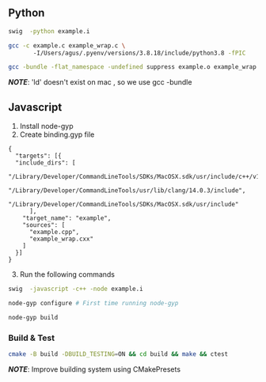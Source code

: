 ## Python
```bash
swig  -python example.i 

gcc -c example.c example_wrap.c \                                                                             
       -I/Users/agus/.pyenv/versions/3.8.18/include/python3.8 -fPIC

gcc -bundle -flat_namespace -undefined suppress example.o example_wrap.o $(python3.8-config --ldflags) -o _example.so

```
***NOTE***: 'ld' doesn't exist on mac , so we use  gcc -bundle

## Javascript

1. Install node-gyp
2. Create binding.gyp file

```
{
  "targets": [{
  "include_dirs": [
        "/Library/Developer/CommandLineTools/SDKs/MacOSX.sdk/usr/include/c++/v1",
        "/Library/Developer/CommandLineTools/usr/lib/clang/14.0.3/include",
        "/Library/Developer/CommandLineTools/SDKs/MacOSX.sdk/usr/include"
      ],
    "target_name": "example",
    "sources": [
      "example.cpp",
      "example_wrap.cxx"
    ]
  }]
}
```

3. Run the following commands

```bash
swig  -javascript -c++ -node example.i

node-gyp configure # First time running node-gyp

node-gyp build

```


### Build & Test

```bash
cmake -B build -DBUILD_TESTING=ON && cd build && make && ctest
```

***NOTE***: Improve building system using CMakePresets
